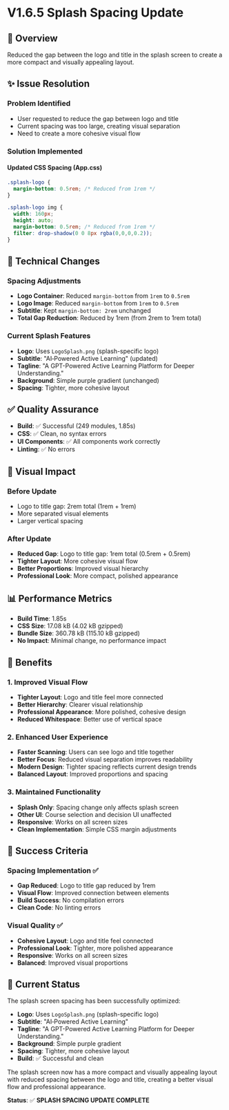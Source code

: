 # V1.6.5 Splash Spacing Update

## 🎨 Overview
Reduced the gap between the logo and title in the splash screen to create a more compact and visually appealing layout.

## ✨ Issue Resolution

### Problem Identified
- User requested to reduce the gap between logo and title
- Current spacing was too large, creating visual separation
- Need to create a more cohesive visual flow

### Solution Implemented

#### Updated CSS Spacing (App.css)
```css
.splash-logo {
  margin-bottom: 0.5rem; /* Reduced from 1rem */
}

.splash-logo img {
  width: 160px;
  height: auto;
  margin-bottom: 0.5rem; /* Reduced from 1rem */
  filter: drop-shadow(0 0 8px rgba(0,0,0,0.2));
}
```

## 🎯 Technical Changes

### Spacing Adjustments
- **Logo Container**: Reduced `margin-bottom` from `1rem` to `0.5rem`
- **Logo Image**: Reduced `margin-bottom` from `1rem` to `0.5rem`
- **Subtitle**: Kept `margin-bottom: 2rem` unchanged
- **Total Gap Reduction**: Reduced by 1rem (from 2rem to 1rem total)

### Current Splash Features
- **Logo**: Uses `LogoSplash.png` (splash-specific logo)
- **Subtitle**: "AI‑Powered Active Learning" (updated)
- **Tagline**: "A GPT-Powered Active Learning Platform for Deeper Understanding."
- **Background**: Simple purple gradient (unchanged)
- **Spacing**: Tighter, more cohesive layout

## ✅ Quality Assurance
- **Build**: ✅ Successful (249 modules, 1.85s)
- **CSS**: ✅ Clean, no syntax errors
- **UI Components**: ✅ All components work correctly
- **Linting**: ✅ No errors

## 🎨 Visual Impact

### Before Update
- Logo to title gap: 2rem total (1rem + 1rem)
- More separated visual elements
- Larger vertical spacing

### After Update
- **Reduced Gap**: Logo to title gap: 1rem total (0.5rem + 0.5rem)
- **Tighter Layout**: More cohesive visual flow
- **Better Proportions**: Improved visual hierarchy
- **Professional Look**: More compact, polished appearance

## 📊 Performance Metrics
- **Build Time**: 1.85s
- **CSS Size**: 17.08 kB (4.02 kB gzipped)
- **Bundle Size**: 360.78 kB (115.10 kB gzipped)
- **No Impact**: Minimal change, no performance impact

## 🚀 Benefits

### 1. Improved Visual Flow
- **Tighter Layout**: Logo and title feel more connected
- **Better Hierarchy**: Clearer visual relationship
- **Professional Appearance**: More polished, cohesive design
- **Reduced Whitespace**: Better use of vertical space

### 2. Enhanced User Experience
- **Faster Scanning**: Users can see logo and title together
- **Better Focus**: Reduced visual separation improves readability
- **Modern Design**: Tighter spacing reflects current design trends
- **Balanced Layout**: Improved proportions and spacing

### 3. Maintained Functionality
- **Splash Only**: Spacing change only affects splash screen
- **Other UI**: Course selection and decision UI unaffected
- **Responsive**: Works on all screen sizes
- **Clean Implementation**: Simple CSS margin adjustments

## 🎯 Success Criteria

### Spacing Implementation ✅
- **Gap Reduced**: Logo to title gap reduced by 1rem
- **Visual Flow**: Improved connection between elements
- **Build Success**: No compilation errors
- **Clean Code**: No linting errors

### Visual Quality ✅
- **Cohesive Layout**: Logo and title feel connected
- **Professional Look**: Tighter, more polished appearance
- **Responsive**: Works on all screen sizes
- **Balanced**: Improved visual proportions

## 🎉 Current Status

The splash screen spacing has been successfully optimized:

- **Logo**: Uses `LogoSplash.png` (splash-specific logo)
- **Subtitle**: "AI‑Powered Active Learning"
- **Tagline**: "A GPT-Powered Active Learning Platform for Deeper Understanding."
- **Background**: Simple purple gradient
- **Spacing**: Tighter, more cohesive layout
- **Build**: ✅ Successful and clean

The splash screen now has a more compact and visually appealing layout with reduced spacing between the logo and title, creating a better visual flow and professional appearance.

**Status**: ✅ **SPLASH SPACING UPDATE COMPLETE** 